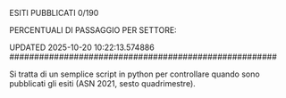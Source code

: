 ESITI PUBBLICATI 0/190 

PERCENTUALI DI PASSAGGIO PER SETTORE:

UPDATED 2025-10-20 10:22:13.574886
###################################################### 

Si tratta di un semplice script in python per controllare quando sono pubblicati gli esiti (ASN 2021, sesto quadrimestre).

